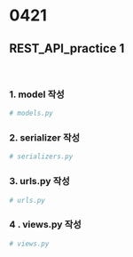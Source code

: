 # 0421

## REST_API_practice 1

<br>

### 1. model 작성

```python
# models.py


```

### 2. serializer 작성

```python
# serializers.py


```

### 3. urls.py 작성

```python 
# urls.py


```

### 4 . views.py 작성

```python
# views.py


```

